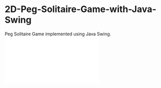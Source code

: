 # 2D-Peg-Solitaire-Game-with-Java-Swing
Peg Solitaire Game implemented using Java Swing.
<embed src="2D-Peg-Solitaire-Game-with-Java-Swing/PegSolitaire/Game Screenshots.pdf" type="application/pdf">
